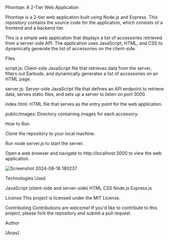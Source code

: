 Phontiqe: A 2-Tier Web Application





Phontiqe is a 2-tier web application built using Node.js and Express. This repository contains the source code for the application, which consists of a frontend and a backend tier.



This is a simple web application that displays a list of accessories retrieved from a server-side API. The application uses JavaScript, HTML, and CSS to dynamically generate the list of accessories on the client-side.






Files




script.js:   Client-side JavaScript file that retrieves data from the server, filters out Earbuds, and dynamically generates a list of accessories on an HTML page.


server.js: Server-side JavaScript file that defines an API endpoint to retrieve data, serves static files, and sets up a server to listen on port 3000.


index.html: HTML file that serves as the entry point for the web application.


public/images: Directory containing images for each accessory.





How to Run

Clone the repository to your local machine.

Run node server.js to start the server.

Open a web browser and navigate to http://localhost:3000 to view the web application.



![Screenshot 2024-08-18 180237](https://github.com/user-attachments/assets/280f4aa6-76dc-4c96-a317-fd900890dfda)










Technologies Used

JavaScript (client-side and server-side)
HTML
CSS
Node.js
Express.js







License
This project is licensed under the MIT License. 






Contributing
Contributions are welcome! If you'd like to contribute to this project, please fork the repository and submit a pull request.




Author





[Anas]









